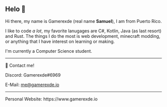 ## Helo 👋
Hi there, my name is Gamerexde (real name **Samuel**), I am from Puerto Rico.

I like to code *a lot*, my favorite lanugages are C#, Kotlin, Java (as last resort) and Rust. The things I do the most is web development, minecraft modding, or anything that I have interest on learning or making.

I'm currently a Computer Science student.
<hr>
📮 Contact me!

Discord: Gamerexde#6969

E-Mail: me@gamerexde.io
<hr>
Personal Website: https://www.gamerexde.io

